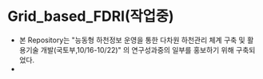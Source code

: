 # Grid_based_FDRI(작업중)

* 본 Repository는 "능동형 하천정보 운영을 통한 다차원 하천관리 체계 구축 및 활용기술 개발(국토부,10/16-10/22)" 의 연구성과중의 일부를 홍보하기 위해 구축되었다.
* 
